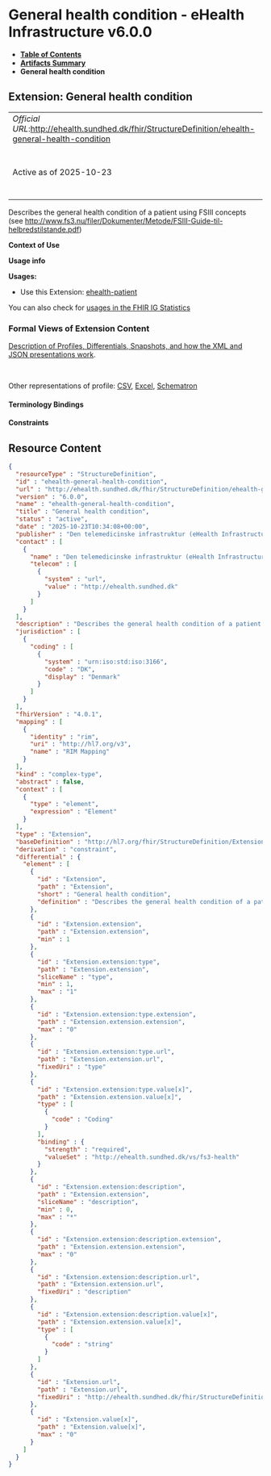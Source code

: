 # General health condition - eHealth Infrastructure v6.0.0

* [**Table of Contents**](toc.md)
* [**Artifacts Summary**](artifacts.md)
* **General health condition**

## Extension: General health condition 

| | |
| :--- | :--- |
| *Official URL*:http://ehealth.sundhed.dk/fhir/StructureDefinition/ehealth-general-health-condition | *Version*:6.0.0 |
| Active as of 2025-10-23 | *Computable Name*:ehealth-general-health-condition |

Describes the general health condition of a patient using FSIII concepts (see http://www.fs3.nu/filer/Dokumenter/Metode/FSIII-Guide-til-helbredstilstande.pdf)

**Context of Use**

**Usage info**

**Usages:**

* Use this Extension: [ehealth-patient](StructureDefinition-ehealth-patient.md)

You can also check for [usages in the FHIR IG Statistics](https://packages2.fhir.org/xig/dk.ehealth.sundhed.fhir.ig.core|current/StructureDefinition/ehealth-general-health-condition)

### Formal Views of Extension Content

 [Description of Profiles, Differentials, Snapshots, and how the XML and JSON presentations work](http://build.fhir.org/ig/FHIR/ig-guidance/readingIgs.html#structure-definitions). 

 

Other representations of profile: [CSV](StructureDefinition-ehealth-general-health-condition.csv), [Excel](StructureDefinition-ehealth-general-health-condition.xlsx), [Schematron](StructureDefinition-ehealth-general-health-condition.sch) 

#### Terminology Bindings

#### Constraints



## Resource Content

```json
{
  "resourceType" : "StructureDefinition",
  "id" : "ehealth-general-health-condition",
  "url" : "http://ehealth.sundhed.dk/fhir/StructureDefinition/ehealth-general-health-condition",
  "version" : "6.0.0",
  "name" : "ehealth-general-health-condition",
  "title" : "General health condition",
  "status" : "active",
  "date" : "2025-10-23T10:34:08+00:00",
  "publisher" : "Den telemedicinske infrastruktur (eHealth Infrastructure)",
  "contact" : [
    {
      "name" : "Den telemedicinske infrastruktur (eHealth Infrastructure)",
      "telecom" : [
        {
          "system" : "url",
          "value" : "http://ehealth.sundhed.dk"
        }
      ]
    }
  ],
  "description" : "Describes the general health condition of a patient using FSIII concepts (see http://www.fs3.nu/filer/Dokumenter/Metode/FSIII-Guide-til-helbredstilstande.pdf)",
  "jurisdiction" : [
    {
      "coding" : [
        {
          "system" : "urn:iso:std:iso:3166",
          "code" : "DK",
          "display" : "Denmark"
        }
      ]
    }
  ],
  "fhirVersion" : "4.0.1",
  "mapping" : [
    {
      "identity" : "rim",
      "uri" : "http://hl7.org/v3",
      "name" : "RIM Mapping"
    }
  ],
  "kind" : "complex-type",
  "abstract" : false,
  "context" : [
    {
      "type" : "element",
      "expression" : "Element"
    }
  ],
  "type" : "Extension",
  "baseDefinition" : "http://hl7.org/fhir/StructureDefinition/Extension",
  "derivation" : "constraint",
  "differential" : {
    "element" : [
      {
        "id" : "Extension",
        "path" : "Extension",
        "short" : "General health condition",
        "definition" : "Describes the general health condition of a patient using FSIII concepts (see http://www.fs3.nu/filer/Dokumenter/Metode/FSIII-Guide-til-helbredstilstande.pdf)"
      },
      {
        "id" : "Extension.extension",
        "path" : "Extension.extension",
        "min" : 1
      },
      {
        "id" : "Extension.extension:type",
        "path" : "Extension.extension",
        "sliceName" : "type",
        "min" : 1,
        "max" : "1"
      },
      {
        "id" : "Extension.extension:type.extension",
        "path" : "Extension.extension.extension",
        "max" : "0"
      },
      {
        "id" : "Extension.extension:type.url",
        "path" : "Extension.extension.url",
        "fixedUri" : "type"
      },
      {
        "id" : "Extension.extension:type.value[x]",
        "path" : "Extension.extension.value[x]",
        "type" : [
          {
            "code" : "Coding"
          }
        ],
        "binding" : {
          "strength" : "required",
          "valueSet" : "http://ehealth.sundhed.dk/vs/fs3-health"
        }
      },
      {
        "id" : "Extension.extension:description",
        "path" : "Extension.extension",
        "sliceName" : "description",
        "min" : 0,
        "max" : "*"
      },
      {
        "id" : "Extension.extension:description.extension",
        "path" : "Extension.extension.extension",
        "max" : "0"
      },
      {
        "id" : "Extension.extension:description.url",
        "path" : "Extension.extension.url",
        "fixedUri" : "description"
      },
      {
        "id" : "Extension.extension:description.value[x]",
        "path" : "Extension.extension.value[x]",
        "type" : [
          {
            "code" : "string"
          }
        ]
      },
      {
        "id" : "Extension.url",
        "path" : "Extension.url",
        "fixedUri" : "http://ehealth.sundhed.dk/fhir/StructureDefinition/ehealth-general-health-condition"
      },
      {
        "id" : "Extension.value[x]",
        "path" : "Extension.value[x]",
        "max" : "0"
      }
    ]
  }
}

```

